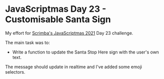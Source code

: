 # JavaScriptmas Day 23 - Customisable Santa Sign

My effort for [Scrimba's JavaScriptmas 2021](https://scrimba.com/learn/javascriptmas2021) Day 23 challenge.

The main task was to:

- Write a function to update the Santa Stop Here sign with the user's own text.

The message should update in realtime and I've added some emoji selectors.
